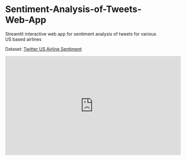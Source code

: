 # Sentiment-Analysis-of-Tweets-Web-App
Streamlit interactive web app for sentiment analysis of tweets for various US based airlines


Dataset: [Twitter US Airline Sentiment](https://www.kaggle.com/crowdflower/twitter-airline-sentiment)


<iframe width="560" height="315" src="https://www.youtube.com/embed/LAyjzEEX-vM" frameborder="0" allow="accelerometer; autoplay; encrypted-media; gyroscope; picture-in-picture" allowfullscreen></iframe>


